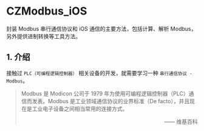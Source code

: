 # CZModbus_iOS
封装 Modbus 串行通信协议和 iOS 通信的主要方法，包括计算、解析 Modbus，另外提供进制转换等工具方法。

## 1. 介绍

接触过 `PLC（可编程逻辑控制器）` 相关设备的开发，就需要学习一种 `串行通信协议 - Modbus`。

> Modbus 是 Modicon 公司于 1979 年为使用可编程逻辑控制器（PLC）通信而发表。Modbus 是工业领域通信协议的业界标准（De facto），并且现在是工业电子设备之间相当常用的连接方式。
> <p style="text-align:right">—— 维基百科</p>

